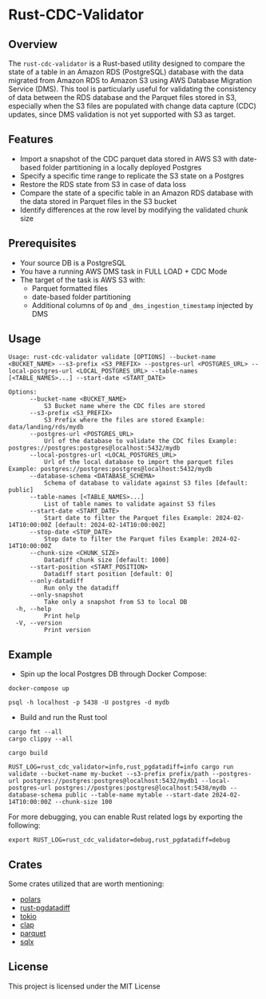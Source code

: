 # Rust-CDC-Validator

## Overview

The `rust-cdc-validator` is a Rust-based utility designed to compare the state of a table in an Amazon RDS (PostgreSQL) database with the data migrated from Amazon RDS to Amazon S3 using AWS Database Migration Service (DMS). This tool is particularly useful for validating the consistency of data between the RDS database and the Parquet files stored in S3, especially when the S3 files are populated with change data capture (CDC) updates, since DMS validation is not yet supported with S3 as target.


## Features

- Import a snapshot of the CDC parquet data stored in AWS S3 with date-based folder partitioning in a locally deployed Postgres
- Specify a specific time range to replicate the S3 state on a Postgres
- Restore the RDS state from S3 in case of data loss
- Compare the state of a specific table in an Amazon RDS database with the data stored in Parquet files in the S3 bucket
- Identify differences at the row level by modifying the validated chunk size


## Prerequisites

- Your source DB is a PostgreSQL
- You have a running AWS DMS task in FULL LOAD + CDC Mode
- The target of the task is AWS S3 with:
    - Parquet formatted files
    - date-based folder partitioning
    - Additional columns of `Op` and `_dms_ingestion_timestamp` injected by DMS


## Usage

```shell
Usage: rust-cdc-validator validate [OPTIONS] --bucket-name <BUCKET_NAME> --s3-prefix <S3_PREFIX> --postgres-url <POSTGRES_URL> --local-postgres-url <LOCAL_POSTGRES_URL> --table-names [<TABLE_NAMES>...] --start-date <START_DATE>

Options:
      --bucket-name <BUCKET_NAME>
          S3 Bucket name where the CDC files are stored
      --s3-prefix <S3_PREFIX>
          S3 Prefix where the files are stored Example: data/landing/rds/mydb
      --postgres-url <POSTGRES_URL>
          Url of the database to validate the CDC files Example: postgres://postgres:postgres@localhost:5432/mydb
      --local-postgres-url <LOCAL_POSTGRES_URL>
          Url of the local database to import the parquet files Example: postgres://postgres:postgres@localhost:5432/mydb
      --database-schema <DATABASE_SCHEMA>
          Schema of database to validate against S3 files [default: public]
      --table-names [<TABLE_NAMES>...]
          List of table names to validate against S3 files
      --start-date <START_DATE>
          Start date to filter the Parquet files Example: 2024-02-14T10:00:00Z [default: 2024-02-14T10:00:00Z]
      --stop-date <STOP_DATE>
          Stop date to filter the Parquet files Example: 2024-02-14T10:00:00Z
      --chunk-size <CHUNK_SIZE>
          Datadiff chunk size [default: 1000]
      --start-position <START_POSITION>
          Datadiff start position [default: 0]
      --only-datadiff
          Run only the datadiff
      --only-snapshot
          Take only a snapshot from S3 to local DB
  -h, --help
          Print help
  -V, --version
          Print version

```


## Example

- Spin up the local Postgres DB through Docker Compose:
```shell
docker-compose up

psql -h localhost -p 5438 -U postgres -d mydb
```

- Build and run the Rust tool
```shell
cargo fmt --all
cargo clippy --all

cargo build

RUST_LOG=rust_cdc_validator=info,rust_pgdatadiff=info cargo run validate --bucket-name my-bucket --s3-prefix prefix/path --postgres-url postgres://postgres:postgres@localhost:5432/mydb1 --local-postgres-url postgres://postgres:postgres@localhost:5438/mydb --database-schema public --table-name mytable --start-date 2024-02-14T10:00:00Z --chunk-size 100
```

For more debugging, you can enable Rust related logs by exporting the following:
```
export RUST_LOG=rust_cdc_validator=debug,rust_pgdatadiff=debug
```


## Crates

Some crates utilized that are worth mentioning:

- [polars](https://crates.io/crates/polars)
- [rust-pgdatadiff](https://crates.io/crates/rust-pgdatadiff)
- [tokio](https://crates.io/crates/tokio)
- [clap](https://crates.io/crates/clap)
- [parquet](https://crates.io/crates/parquet)
- [sqlx](https://crates.io/crates/sqlx)


## License
This project is licensed under the MIT License 

